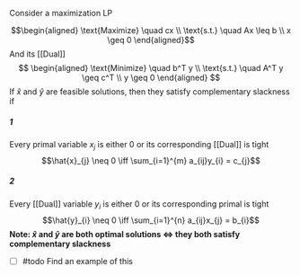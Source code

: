
Consider a maximization LP

$$\begin{aligned}
\text{Maximize} \quad cx \\
\text{s.t.} \quad Ax \leq b \\
x \geq 0
\end{aligned}$$
And its [[Dual]]
$$
\begin{aligned}
\text{Minimize} \quad b^T y \\
\text{s.t.} \quad A^T y \geq c^T \\
y \geq 0
\end{aligned}
$$
If $\hat{x}$ and $\hat{y}$ are feasible solutions, then they satisfy complementary slackness if

##### 1

Every primal variable $x_{j}$ is either $0$ or its corresponding [[Dual]] is tight
 $$\hat{x}_{j} \neq 0 \iff \sum_{i=1}^{m} a_{ij}y_{i} = c_{j}$$
##### 2

Every [[Dual]] variable $y_{i}$ is either $0$ or its corresponding primal is tight
 $$\hat{y}_{i} \neq 0 \iff \sum_{i=1}^{n} a_{ij}x_{j} = b_{i}$$
**Note: $\hat{x}$ and $\hat{y}$ are both optimal solutions $\iff$ they both satisfy complementary slackness**

 - [ ] #todo Find an example of this